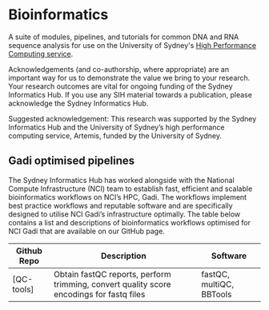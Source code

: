 # Bioinformatics

A suite of modules, pipelines, and tutorials for common DNA and RNA sequence analysis for use on the University of Sydney's [High Performance Computing service](https://informatics.sydney.edu.au/services/artemis/).


Acknowledgements (and co-authorship, where appropriate) are an important way for us to demonstrate the value we bring to your research. Your research outcomes are vital for ongoing funding of the Sydney Informatics Hub. If you use any SIH material towards a publication, please acknowledge the Sydney Informatics Hub.

Suggested acknowledgement:
This research was supported by the Sydney Informatics Hub and the University of Sydney’s high performance computing service, Artemis, funded by the University of Sydney.

## Gadi optimised pipelines

The Sydney Informatics Hub has worked alongside with the National Compute Infrastructure (NCI) team to establish fast, efficient and scalable bioinformatics workflows on NCI’s HPC, Gadi. The workflows implement best practice workflows and reputable software and are specifically designed to utilise NCI Gadi’s infrastructure optimally. The table below contains a list and descriptions of bioinformatics workflows optimised for NCI Gadi that are available on our GitHub page. 


| Github Repo| Description     |	Software	|
|-----------|-----------------|-----------------|
| [QC-tools]|Obtain fastQC reports, perform trimming, convert quality score encodings for fastq files|fastQC, multiQC, BBTools|
